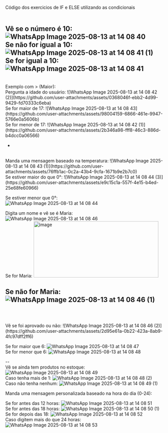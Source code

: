 Código dos exercicios de IF e ELSE utilizando as condicionais
<br><br>

Vê se o número é 10:
![WhatsApp Image 2025-08-13 at 14 08 40](https://github.com/user-attachments/assets/ca49c0ce-5f2c-455a-bdf8-a3c55192a945)
<br>
Se não for igual a 10:
![WhatsApp Image 2025-08-13 at 14 08 41 (1)](https://github.com/user-attachments/assets/0b1661a9-bbb9-4238-bc62-47e968aea470)
<br>
Se for igual a 10:
![WhatsApp Image 2025-08-13 at 14 08 41](https://github.com/user-attachments/assets/c7bce9dc-5445-497d-ad22-719ee3e1eb28)
<br>
-
<br>
Exemplo com > (Maior):
<br>
Pergunta a idade do usuário:
![WhatsApp Image 2025-08-13 at 14 08 42 (2)](https://github.com/user-attachments/assets/0368046f-ebb2-4d99-9429-fd70333c6eba)
<br>
Se for maior de 17:
![WhatsApp Image 2025-08-13 at 14 08 43](https://github.com/user-attachments/assets/98004159-6866-461e-9947-5766e0a5606b)
<br>
Se for menor de 17:
![WhatsApp Image 2025-08-13 at 14 08 42 (1)](https://github.com/user-attachments/assets/2b346a98-fff8-46c3-886d-b4dcc0a06566)
<br>

-
<br>
Manda uma mensagem baseado na temperatura:
![WhatsApp Image 2025-08-13 at 14 08 43 (1)](https://github.com/user-attachments/assets/76ffb1ac-0c2a-43b4-9cfa-1671b9e2b7c0)
<br>
Se estiver maior do que 0°:
![WhatsApp Image 2025-08-13 at 14 08 44 (3)](https://github.com/user-attachments/assets/e9c15c1a-557f-4e15-b4ed-25e68fe60966)
<br>

Se estiver menor que 0°:
<br>
![WhatsApp Image 2025-08-13 at 14 08 44](https://github.com/user-attachments/assets/6b70a972-049d-4208-8e24-9057c0f34d0c)
<br>

Digita um nome e vê se é Maria:
![WhatsApp Image 2025-08-13 at 14 08 46](https://github.com/user-attachments/assets/9e97c159-c087-428f-86c2-e763deca49f2)
<br>
Se for Maria:
<img width="392" height="176" alt="image" src="https://github.com/user-attachments/assets/5f8d3b2f-3df7-43ea-a53c-893189f3c1fe" />
<br>

Se não for Maria:
<br>
![WhatsApp Image 2025-08-13 at 14 08 46 (1)](https://github.com/user-attachments/assets/401633a8-00f0-431d-bded-ea3e492a1d2a)
<br>
<br>
--
<br>
Vê se foi aprovado ou não:
![WhatsApp Image 2025-08-13 at 14 08 46 (2)](https://github.com/user-attachments/assets/2d95e61a-0b22-423a-8ab9-4fc97dff2ff6)
<br>

Se for maior que 6:
![WhatsApp Image 2025-08-13 at 14 08 47](https://github.com/user-attachments/assets/92747466-e8be-4d71-989c-54109e66d929)
<br>
Se for menor que 6:
![WhatsApp Image 2025-08-13 at 14 08 48](https://github.com/user-attachments/assets/1e6a7327-87c5-46b7-9df4-012c50d5873c)
<br>

--
<br>
Vê se ainda tem produtos no estoque:
![WhatsApp Image 2025-08-13 at 14 08 49](https://github.com/user-attachments/assets/3e93b455-cff0-4c22-9dfc-e29dc7676e07)
<br>
Caso tenha mais de 1:
![WhatsApp Image 2025-08-13 at 14 08 48 (2)](https://github.com/user-attachments/assets/40524ef5-5f12-48a0-9999-2af0d19ae814)
<br>
Caso não tenha nenhum:
![WhatsApp Image 2025-08-13 at 14 08 49 (1)](https://github.com/user-attachments/assets/3ad5e87e-f002-4f60-960e-930de4151401)
<br>

Manda uma mensagem personalizada baseado na hora do dia (0-24):

Se for antes das 12 horas:
![WhatsApp Image 2025-08-13 at 14 08 51](https://github.com/user-attachments/assets/dab95736-2040-42a7-bd8b-872fb3c118fc)
<br>
Se for antes das 18 horas:
![WhatsApp Image 2025-08-13 at 14 08 50 (1)](https://github.com/user-attachments/assets/0a423f24-110d-441b-be18-fd626b7d80f1)
<br>
Se for depois das 18:
![WhatsApp Image 2025-08-13 at 14 08 52](https://github.com/user-attachments/assets/699490f4-caa2-487e-919a-675f10b08016)
<br>
Caso digitem mais do que 24 horas:
![WhatsApp Image 2025-08-13 at 14 08 53](https://github.com/user-attachments/assets/2d4e12e4-ac8a-4f74-9e5a-b988b6e0e03c)
